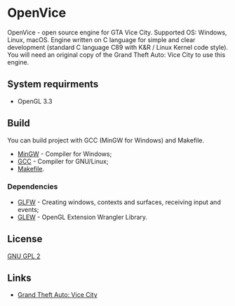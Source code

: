 # OpenVice
OpenVice - open source engine for GTA Vice City. Supported OS: Windows, Linux, macOS. Engine written on C language for simple and clear development (standard C language C89 with K&R / Linux Kernel code style). You will need an original copy of the Grand Theft Auto: Vice City to use this engine.

## System requirments 
* OpenGL 3.3

## Build
You can build project with GCC (MinGW for Windows) and Makefile.

* [MinGW](https://code.visualstudio.com/docs/languages/cpp#_example-install-mingwx64) - Compiler for Windows;
* [GCC](https://gcc.gnu.org/) - Compiler for GNU/Linux;
* [Makefile](https://en.wikipedia.org/wiki/Makefile).

### Dependencies
* [GLFW](https://www.glfw.org/) - Creating windows, contexts and surfaces, receiving input and events;
* [GLEW](http://glew.sourceforge.net/) - OpenGL Extension Wrangler Library.

## License
[GNU GPL 2](https://en.wikipedia.org/wiki/GNU_General_Public_License#Version_2)

## Links
* [Grand Theft Auto: Vice City](https://www.rockstargames.com/games/vicecity)